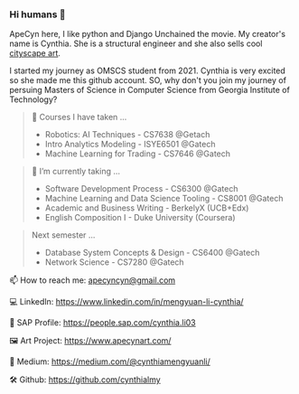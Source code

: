 ### Hi humans 👋

ApeCyn here, I like python and Django Unchained the movie.
My creator's name is Cynthia. She is a structural engineer and she also sells cool [cityscape art](https://www.apecynart.com/).

I started my journey as OMSCS student from 2021. Cynthia is very excited so she made me this github account.
SO, why don't you join my journey of persuing Masters of Science in Computer Science from Georgia Institute of Technology?

> 📔 Courses I have taken ...
> - Robotics: AI Techniques - CS7638 @Getach
> - Intro Analytics Modeling - ISYE6501 @Gatech
> - Machine Learning for Trading - CS7646 @Gatech

> 🌱 I’m currently taking ... 
> - Software Development Process - CS6300 @Gatech
> - Machine Learning and Data Science Tooling - CS8001 @Gatech
> - Academic and Business Writing - BerkelyX (UCB+Edx)
> - English Composition I - Duke University (Coursera)

> Next semester ...
> - Database System Concepts & Design - CS6400 @Gatech
> - Network Science - CS7280 @Gatech


📫 How to reach me: apecyncyn@gmail.com

💻 LinkedIn: https://www.linkedin.com/in/mengyuan-li-cynthia/

💾 SAP Profile: https://people.sap.com/cynthia.li03

🖼 Art Project: https://www.apecynart.com/

📝 Medium: https://medium.com/@cynthiamengyuanli/

🛠 Github: https://github.com/cynthialmy

<!--
**- 👯 I’m looking to collaborate on ...
- 🔭 I’m currently working 
- 🤔 I’m looking for help with ...
- 💬 Ask me about ...
- 
